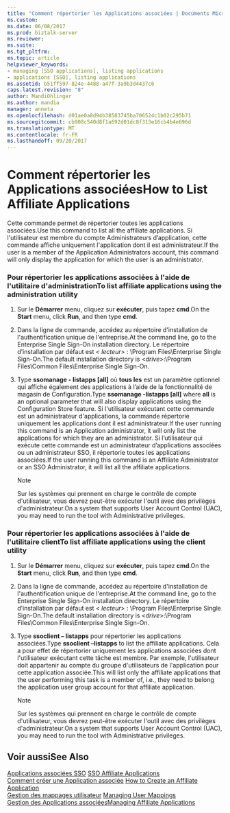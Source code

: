 ```yaml
---
title: "Comment répertorier les Applications associées | Documents Microsoft"
ms.custom: 
ms.date: 06/08/2017
ms.prod: biztalk-server
ms.reviewer: 
ms.suite: 
ms.tgt_pltfrm: 
ms.topic: article
helpviewer_keywords:
- managing [SSO applications], listing applications
- applications [SSO], listing applications
ms.assetid: b51ff597-824e-4488-a47f-3a9b3d4437c6
caps.latest.revision: "8"
author: MandiOhlinger
ms.author: mandia
manager: anneta
ms.openlocfilehash: d01ae0a8d94b38583745ba706524c1b02c295b71
ms.sourcegitcommit: cb908c540d8f1a692d01dc8f313e16cb4b4e696d
ms.translationtype: MT
ms.contentlocale: fr-FR
ms.lasthandoff: 09/20/2017
---
```

# <a name="how-to-list-affiliate-applications"></a><span data-ttu-id="76b16-102">Comment répertorier les Applications associées</span><span class="sxs-lookup"><span data-stu-id="76b16-102">How to List Affiliate Applications</span></span>
<span data-ttu-id="76b16-103">Cette commande permet de répertorier toutes les applications associées.</span><span class="sxs-lookup"><span data-stu-id="76b16-103">Use this command to list all the affiliate applications.</span></span> <span data-ttu-id="76b16-104">Si l'utilisateur est membre du compte Administrateurs d’application, cette commande affiche uniquement l'application dont il est administrateur.</span><span class="sxs-lookup"><span data-stu-id="76b16-104">If the user is a member of the Application Administrators account, this command will only display the application for which the user is an administrator.</span></span>  
  
### <a name="to-list-affiliate-applications-using-the-administration-utility"></a><span data-ttu-id="76b16-105">Pour répertorier les applications associées à l'aide de l'utilitaire d'administration</span><span class="sxs-lookup"><span data-stu-id="76b16-105">To list affiliate applications using the administration utility</span></span>  
  
1.  <span data-ttu-id="76b16-106">Sur le **Démarrer** menu, cliquez sur **exécuter**, puis tapez **cmd**.</span><span class="sxs-lookup"><span data-stu-id="76b16-106">On the **Start** menu, click **Run**, and then type **cmd**.</span></span>  
  
2.  <span data-ttu-id="76b16-107">Dans la ligne de commande, accédez au répertoire d'installation de l'authentification unique de l'entreprise.</span><span class="sxs-lookup"><span data-stu-id="76b16-107">At the command line, go to the Enterprise Single Sign-On installation directory.</span></span> <span data-ttu-id="76b16-108">Le répertoire d’installation par défaut est \< *lecteur*> : \Program Files\Enterprise Single Sign-On.</span><span class="sxs-lookup"><span data-stu-id="76b16-108">The default installation directory is \<*drive*>:\Program Files\Common Files\Enterprise Single Sign-On.</span></span>  
  
3.  <span data-ttu-id="76b16-109">Type **ssomanage - listapps [all]** où **tous les** est un paramètre optionnel qui affiche également des applications à l’aide de la fonctionnalité de magasin de Configuration.</span><span class="sxs-lookup"><span data-stu-id="76b16-109">Type **ssomanage -listapps [all]** where **all** is an optional parameter that will also display applications using the Configuration Store feature.</span></span> <span data-ttu-id="76b16-110">Si l'utilisateur exécutant cette commande est un administrateur d'applications, la commande répertorie uniquement les applications dont il est administrateur.</span><span class="sxs-lookup"><span data-stu-id="76b16-110">If the user running this command is an Application administrator, it will only list the applications for which they are an administrator.</span></span> <span data-ttu-id="76b16-111">Si l’utilisateur qui exécute cette commande est un administrateur d’applications associées ou un administrateur SSO, il répertorie toutes les applications associées.</span><span class="sxs-lookup"><span data-stu-id="76b16-111">If the user running this command is an Affiliate Administrator or an SSO Administrator, it will list all the affiliate applications.</span></span>  
  
    > [!NOTE]
    >  <span data-ttu-id="76b16-112">Sur les systèmes qui prennent en charge le contrôle de compte d'utilisateur, vous devrez peut-être exécuter l'outil avec des privilèges d'administrateur.</span><span class="sxs-lookup"><span data-stu-id="76b16-112">On a system that supports User Account Control (UAC), you may need to run the tool with Administrative privileges.</span></span>  
  
### <a name="to-list-affiliate-applications-using-the-client-utility"></a><span data-ttu-id="76b16-113">Pour répertorier les applications associées à l'aide de l'utilitaire client</span><span class="sxs-lookup"><span data-stu-id="76b16-113">To list affiliate applications using the client utility</span></span>  
  
1.  <span data-ttu-id="76b16-114">Sur le **Démarrer** menu, cliquez sur **exécuter**, puis tapez **cmd**.</span><span class="sxs-lookup"><span data-stu-id="76b16-114">On the **Start** menu, click **Run**, and then type **cmd**.</span></span>  
  
2.  <span data-ttu-id="76b16-115">Dans la ligne de commande, accédez au répertoire d'installation de l'authentification unique de l'entreprise.</span><span class="sxs-lookup"><span data-stu-id="76b16-115">At the command line, go to the Enterprise Single Sign-On installation directory.</span></span> <span data-ttu-id="76b16-116">Le répertoire d’installation par défaut est \< *lecteur*> : \Program Files\Enterprise Single Sign-On.</span><span class="sxs-lookup"><span data-stu-id="76b16-116">The default installation directory is \<*drive*>:\Program Files\Common Files\Enterprise Single Sign-On.</span></span>  
  
3.  <span data-ttu-id="76b16-117">Type **ssoclient – listapps** pour répertorier les applications associées.</span><span class="sxs-lookup"><span data-stu-id="76b16-117">Type **ssoclient –listapps** to list the affiliate applications.</span></span> <span data-ttu-id="76b16-118">Cela a pour effet de répertorier uniquement les applications associées dont l'utilisateur exécutant cette tâche est membre. Par exemple, l'utilisateur doit appartenir au compte du groupe d'utilisateurs de l'application pour cette application associée.</span><span class="sxs-lookup"><span data-stu-id="76b16-118">This will list only the affiliate applications that the user performing this task is a member of, i.e., they need to belong the application user group account for that affiliate application.</span></span>  
  
    > [!NOTE]
    >  <span data-ttu-id="76b16-119">Sur les systèmes qui prennent en charge le contrôle de compte d'utilisateur, vous devrez peut-être exécuter l'outil avec des privilèges d'administrateur.</span><span class="sxs-lookup"><span data-stu-id="76b16-119">On a system that supports User Account Control (UAC), you may need to run the tool with Administrative privileges.</span></span>  
  
## <a name="see-also"></a><span data-ttu-id="76b16-120">Voir aussi</span><span class="sxs-lookup"><span data-stu-id="76b16-120">See Also</span></span>  
 <span data-ttu-id="76b16-121">[Applications associées SSO](../core/sso-affiliate-applications.md) </span><span class="sxs-lookup"><span data-stu-id="76b16-121">[SSO Affiliate Applications](../core/sso-affiliate-applications.md) </span></span>  
 <span data-ttu-id="76b16-122">[Comment créer une Application associée](../core/how-to-create-an-affiliate-application.md) </span><span class="sxs-lookup"><span data-stu-id="76b16-122">[How to Create an Affiliate Application](../core/how-to-create-an-affiliate-application.md) </span></span>  
 <span data-ttu-id="76b16-123">[Gestion des mappages utilisateur](../core/managing-user-mappings.md) </span><span class="sxs-lookup"><span data-stu-id="76b16-123">[Managing User Mappings](../core/managing-user-mappings.md) </span></span>  
 [<span data-ttu-id="76b16-124">Gestion des Applications associées</span><span class="sxs-lookup"><span data-stu-id="76b16-124">Managing Affiliate Applications</span></span>](../core/managing-affiliate-applications.md)